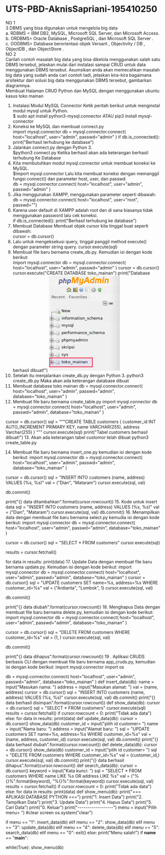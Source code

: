 # UTS-PBD-AknisSapriani-195410250
NO 1<br>
3 DBMS yang bisa digunakan untuk mengelola big data<br>
 a. RDBMS = IBM DB2, MySQL, Microsoft SQL Server, dan Microsoft Access.<br>
 b. ORDBMS= Oracle Database , PostgreSQL , dan Microsoft SQL Server .<br>
 c. OODBMS= Database berorientasi objek Versant , Objectivity / DB , ObjectDB , dan ObjectStore .<br>
NO 2 <br>
Carilah contoh masalah big data yang bisa dikelola menggunakan salah satu DBMS tersebut, jelaskan mulai dari instalasi sampai CRUD untuk data menggunakan DBMS tersebut. Asumsikan anda akan memecahkan masalah big data yang sudah anda cari contoh tadi, 
jelaskan kira-kira bagaimana arsitektur dari solusi big data menggunakan DBMS tersebut, gambarkan diagramnya.
<br>
Membuat Halaman CRUD Python dan MySQL dengan menggunakan ubuntu kasus toko mainan
1. Instalasi Modul MySQL Connector
   Ketik peritah berikut untuk menginstal modul mysql untuk Python.<br>
   $ sudo apt install python3-mysql.connector ATAU pip3 install mysql-connector
2. Koneksi ke MySQL dan membuat connect.py<br>
import mysql.connector
db = mysql.connector.connect(
  host="localhost",
  user="admin",
  passwd="admin"
)
if db.is_connected():
  print("Berhasil terhubung ke database")
3. Jalankan connect.py dengan Python 3.<br>
   $python3 connect.py
   Ketika berhasil akan ada keterangan berhasil terhubung Ke Database
4. Kita membutuhkan modul mysql.connector untuk membuat koneksi ke MySQL.<br>
   $import mysql.connector
    Lalu kita membuat koneksi dengan memanggil fungsi connect() dan parameter host, user, dan passwd.<br>
db = mysql.connector.connect(
  host="localhost",
  user="admin",
  passwd="admin"
)
5. Jika menggunakan XAMPP, menggunakan parameter seperti dibawah:
db = mysql.connector.connect(
  host="localhost",
  user="root",
  passwd="")
6. Karena user default di XAMPP adalah root dan di sana biasanya tidak menggunakan password lalu cek koneksi.<br>
if db.is_connected():
  print("Berhasil terhubung ke database")
7. Membuat Database
Membuat objek cursor kita tinggal buat seperti dibawah:<br>
cursor = db.cursor()
8. Lalu untuk mengeksekusi query, tinggal panggil method execute() dengan parameter string query.
cursor.execute(sql)
9. Membuat file baru bernama create_db.py. Kemudian isi dengan kode berikut:<br>
import mysql.connector
db = mysql.connector.connect(
  host="localhost",
  user="admin",
  passwd="admin"
)
cursor = db.cursor()
cursor.execute("CREATE DATABASE toko_mainan")
print("Database berhasil dibuat!")
![](PBD/1.PNG)<br>
10. Setelah itu menjalankan create_db.py dengan Python 3.
python3 create_db.py
Maka akan ada keterangan database dibuat
11. Membuat database toko mainan
db = mysql.connector.connect(
  host="localhost",
  user="admin",
  passwd="admin",
  database="toko_mainan"
)
12. Membuat file baru bernama create_table.py
import mysql.connector
db = mysql.connector.connect(
  host="localhost",
  user="admin",
  passwd="admin",
  database="toko_mainan"
)

cursor = db.cursor()
sql = """CREATE TABLE customers (
  customer_id INT AUTO_INCREMENT PRIMARY KEY,
  name VARCHAR(255),
  address Varchar(255)
)
"""
cursor.execute(sql)
print("Tabel customers berhasil dibuat!")
13. Akan ada keterangan tabel customor telah dibuat
python3 create_table.py

14. Membuat file baru bernama insert_one.py kemudian isi dengan kode berikut:
import mysql.connector
db = mysql.connector.connect(
  host="localhost",
  user="admin",
  passwd="admin",
  database="toko_mainan"
)

cursor = db.cursor()
sql = "INSERT INTO customers (name, address) VALUES (%s, %s)"
val = ("Dian", "Mataram")
cursor.execute(sql, val)

db.commit()

print("{} data ditambahkan".format(cursor.rowcount))
15. Kode untuk insert data 
sql = "INSERT INTO customers (name, address) VALUES (%s, %s)"
val = ("Dian", "Mataram")
cursor.execute(sql, val)
db.commit()
16. Menampilkan data dengan membuat file baru bernama select.py kemudia isi dengan kode berikut:
import mysql.connector
db = mysql.connector.connect(
  host="localhost",
  user="admin",
  passwd="admin",
  database="toko_mainan"
)

cursor = db.cursor()
sql = "SELECT * FROM customers"
cursor.execute(sql)

results = cursor.fetchall()

for data in results:
  print(data)
17. Update Data dengan membuat file baru bernama update.py. Kemudian isi dengan kode berikut:
import mysql.connector
db = mysql.connector.connect(
  host="localhost",
  user="admin",
  passwd="admin",
  database="toko_mainan"
)
cursor = db.cursor()
sql = "UPDATE customers SET name=%s, address=%s WHERE customer_id=%s"
val = ("Ardianta", "Lombok", 1)
cursor.execute(sql, val)

db.commit()

print("{} data diubah".format(cursor.rowcount))
18. Menghapus Data dengan membuat file baru bernama delete.py, kemudian isi dengan kode berikut:
import mysql.connector
db = mysql.connector.connect(
  host="localhost",
  user="admin",
  passwd="admin",
  database="toko_mainan"
)

cursor = db.cursor()
sql = "DELETE FROM customers WHERE customer_id=%s"
val = (1, )
cursor.execute(sql, val)

db.commit()

print("{} data dihapus".format(cursor.rowcount))
19 . Aplikasi CRUDS berbasis CLI dengan membuat file baru bernama app_cruds.py, kemudian isi dengan kode berikut:
import mysql.connector
import os

db = mysql.connector.connect(
  host="localhost",
  user="admin",
  passwd="admin",
  database="toko_mainan"
)
def insert_data(db):
  name = input("Masukan nama: ")
  address = input("Masukan alamat: ")
  val = (name, address)
  cursor = db.cursor()
  sql = "INSERT INTO customers (name, address) VALUES (%s, %s)"
  cursor.execute(sql, val)
  db.commit()
  print("{} data berhasil disimpan".format(cursor.rowcount))
def show_data(db):
  cursor = db.cursor()
  sql = "SELECT * FROM customers"
  cursor.execute(sql)
  results = cursor.fetchall()
  if cursor.rowcount < 0:
    print("Tidak ada data")
  else:
    for data in results:
      print(data)
def update_data(db):
  cursor = db.cursor()
  show_data(db)
  customer_id = input("pilih id customer> ")
  name = input("Nama baru: ")
  address = input("Alamat baru: ")
  sql = "UPDATE customers SET name=%s, address=%s WHERE customer_id=%s"
  val = (name, address, customer_id)
  cursor.execute(sql, val)
  db.commit()
  print("{} data berhasil diubah".format(cursor.rowcount))
def delete_data(db):
  cursor = db.cursor()
  show_data(db)
  customer_id = input("pilih id customer> ")
  sql = "DELETE FROM customers WHERE customer_id=%s"
  val = (customer_id,)
  cursor.execute(sql, val)
  db.commit()
  print("{} data berhasil dihapus".format(cursor.rowcount))
def search_data(db):
  cursor = db.cursor()
  keyword = input("Kata kunci: ")
  sql = "SELECT * FROM customers WHERE name LIKE %s OR address LIKE %s"
  val = ("%{}%".format(keyword), "%{}%".format(keyword))
  cursor.execute(sql, val)
  results = cursor.fetchall()
  if cursor.rowcount < 0:
    print("Tidak ada data")
  else:
    for data in results:
      print(data)
def show_menu(db):
  print("=== APLIKASI DATABASE PYTHON ===")
  print("1. Insert Data")
  print("2. Tampilkan Data")
  print("3. Update Data")
  print("4. Hapus Data")
  print("5. Cari Data")
  print("0. Keluar")
  print("------------------")
  menu = input("Pilih menu> ")
  #clear screen
  os.system("clear")

  if menu == "1":
    insert_data(db)
  elif menu == "2":
    show_data(db)
  elif menu == "3":
    update_data(db)
  elif menu == "4":
    delete_data(db)
  elif menu == "5":
    search_data(db)
  elif menu == "0":
    exit()
  else:
    print("Menu salah!")
if __name__ == "__main__":

  while(True):
    show_menu(db)
